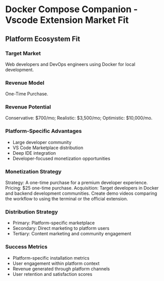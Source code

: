 # Docker Compose Companion - Vscode Extension Market Fit

## Platform Ecosystem Fit

### Target Market
Web developers and DevOps engineers using Docker for local development.

### Revenue Model
One-Time Purchase.

### Revenue Potential
Conservative: $700/mo; Realistic: $3,500/mo; Optimistic: $10,000/mo.

### Platform-Specific Advantages
- Large developer community
- VS Code Marketplace distribution
- Deep IDE integration
- Developer-focused monetization opportunities

### Monetization Strategy
Strategy: A one-time purchase for a premium developer experience. Pricing: $25 one-time purchase. Acquisition: Target developers in Docker and backend development communities. Create demo videos comparing the workflow to using the terminal or the official extension.

### Distribution Strategy
- Primary: Platform-specific marketplace
- Secondary: Direct marketing to platform users
- Tertiary: Content marketing and community engagement

### Success Metrics
- Platform-specific installation metrics
- User engagement within platform context
- Revenue generated through platform channels
- User retention and satisfaction scores
